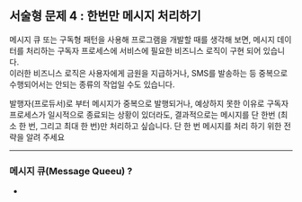 ## 서술형 문제 4 : 한번만 메시지 처리하기

메시지 큐 또는 구독형 패턴을 사용해 프로그램을 개발할 때를 생각해 보면, 메시지 데이터를 처리하는 구독자 프로세스에 서비스에 필요한 비즈니스 로직이 구현 되어 있습니다.  
이러한 비즈니스 로직은 사용자에게 금원을 지급하거나, SMS를 발송하는 등 중복으로 수행되어서는 안되는 종류의 작업일 수도 있습니다.



발행자(프로듀서)로 부터 메시지가 중복으로 발행되거나, 예상하지 못한 이유로 구독자 프로세스가 일시적으로 종료되는 상황이 있더라도, 결과적으로는 메시지를 단 한번 (최소 한 번, 그리고 최대 한 번)만 처리하고 싶습니다. 단 한 번 메시지를 처리 하기 위한 전략을 알려 주세요


---------------------------------------------------------------


### 메시지 큐(Message Queeu) ?

- 


